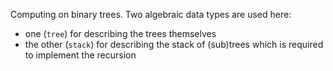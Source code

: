 Computing on binary trees.
Two algebraic data types are used here:
- one (`tree`) for describing the trees themselves
- the other (`stack`) for describing the stack of (sub)trees which is required to implement the recursion

